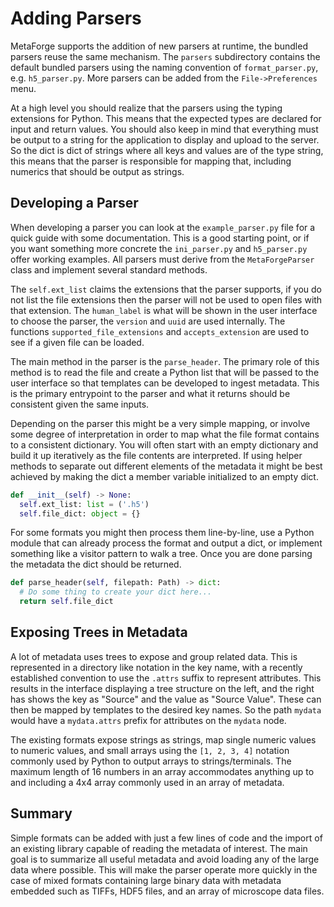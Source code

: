 Adding Parsers
==============

MetaForge supports the addition of new parsers at runtime, the bundled parsers
reuse the same mechanism. The `parsers` subdirectory contains the default bundled
parsers using the naming convention of `format_parser.py`, e.g. `h5_parser.py`.
More parsers can be added from the `File->Preferences` menu.

At a high level you should realize that the parsers using the typing extensions
for Python. This means that the expected types are declared for input and
return values. You should also keep in mind that everything must be output to a
string for the application to display and upload to the server. So the dict is
dict of strings where all keys and values are of the type string, this means
that the parser is responsible for mapping that, including numerics that should
be output as strings.

Developing a Parser
-------------------

When developing a parser you can look at the `example_parser.py` file for a
quick guide with some documentation. This is a good starting point, or if you
want something more concrete the `ini_parser.py` and `h5_parser.py` offer
working examples. All parsers must derive from the `MetaForgeParser` class and
implement several standard methods.

The `self.ext_list` claims the extensions that the parser supports, if you do
not list the file extensions then the parser will not be used to open files
with that extension. The `human_label` is what will be shown in the user
interface to choose the parser, the `version` and `uuid` are used internally.
The functions `supported_file_extensions` and `accepts_extension` are used to
see if a given file can be loaded.

The main method in the parser is the `parse_header`. The primary role
of this method is to read the file and create a Python list that will be passed
to the user interface so that templates can be developed to ingest metadata.
This is the primary entrypoint to the parser and what it returns should be
consistent given the same inputs.

Depending on the parser this might be a very simple mapping, or involve some
degree of interpretation in order to map what the file format contains to a
consistent dictionary. You will often start with an empty dictionary and
build it up iteratively as the file contents are interpreted. If using helper
methods to separate out different elements of the metadata it might be best
achieved by making the dict a member variable initialized to an empty dict.

```python
def __init__(self) -> None:
  self.ext_list: list = ('.h5')
  self.file_dict: object = {}
```

For some formats you might then process them line-by-line, use a Python module
that can already process the format and output a dict, or implement something
like a visitor pattern to walk a tree. Once you are done parsing the metadata
the dict should be returned.

```python
def parse_header(self, filepath: Path) -> dict:
  # Do some thing to create your dict here...
  return self.file_dict
```

Exposing Trees in Metadata
--------------------------

A lot of metadata uses trees to expose and group related data. This is
represented in a directory like notation in the key name, with a recently
established convention to use the `.attrs` suffix to represent attributes. This
results in the interface displaying a tree structure on the left, and the right
has shows the key as "Source" and the value as "Source Value". These can then
be mapped by templates to the desired key names. So the path `mydata` would have
a `mydata.attrs` prefix for attributes on the `mydata` node.

The existing formats expose strings as strings, map single numeric values to
numeric values, and small arrays using the `[1, 2, 3, 4]` notation commonly
used by Python to output arrays to strings/terminals. The maximum length of 16
numbers in an array accommodates anything up to and including a 4x4 array
commonly used in an array of metadata.

Summary
-------

Simple formats can be added with just a few lines of code and the import of an
existing library capable of reading the metadata of interest. The main goal is
to summarize all useful metadata and avoid loading any of the large data where
possible. This will make the parser operate more quickly in the case of mixed
formats containing large binary data with metadata embedded such as TIFFs,
HDF5 files, and an array of microscope data files.
